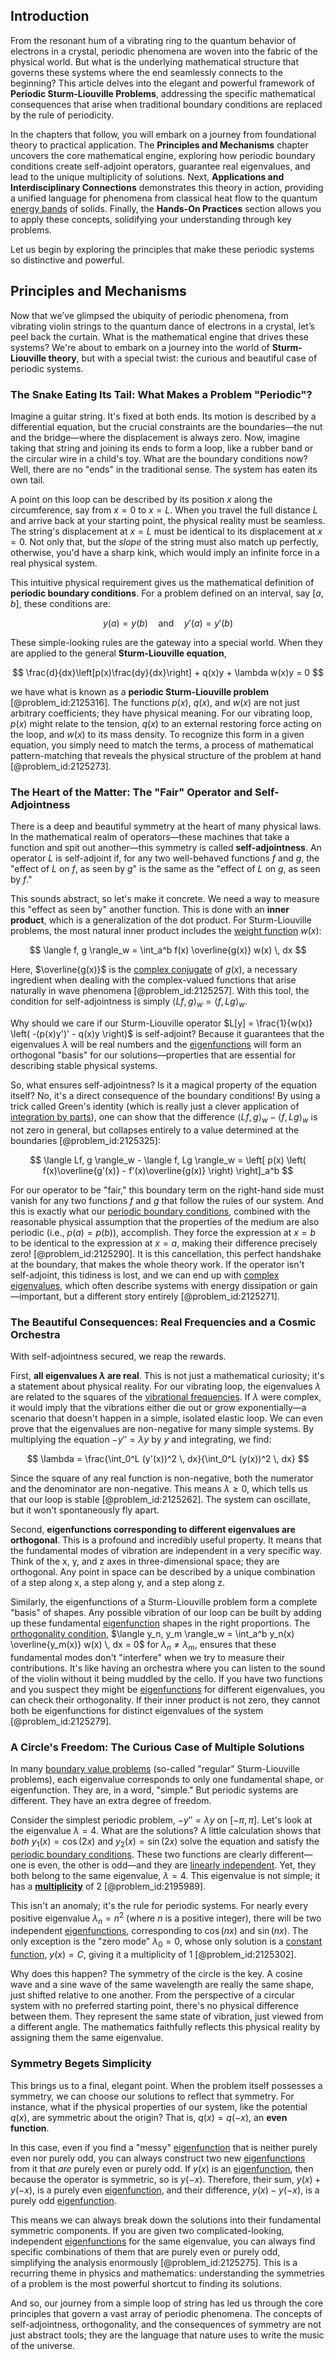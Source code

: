 ## Introduction
From the resonant hum of a vibrating ring to the quantum behavior of electrons in a crystal, periodic phenomena are woven into the fabric of the physical world. But what is the underlying mathematical structure that governs these systems where the end seamlessly connects to the beginning? This article delves into the elegant and powerful framework of **Periodic Sturm-Liouville Problems**, addressing the specific mathematical consequences that arise when traditional boundary conditions are replaced by the rule of periodicity.

In the chapters that follow, you will embark on a journey from foundational theory to practical application. The **Principles and Mechanisms** chapter uncovers the core mathematical engine, exploring how periodic boundary conditions create self-adjoint operators, guarantee real eigenvalues, and lead to the unique multiplicity of solutions. Next, **Applications and Interdisciplinary Connections** demonstrates this theory in action, providing a unified language for phenomena from classical heat flow to the quantum [energy bands](@article_id:146082) of solids. Finally, the **Hands-On Practices** section allows you to apply these concepts, solidifying your understanding through key problems.

Let us begin by exploring the principles that make these periodic systems so distinctive and powerful.

## Principles and Mechanisms

Now that we’ve glimpsed the ubiquity of periodic phenomena, from vibrating violin strings to the quantum dance of electrons in a crystal, let’s peel back the curtain. What is the mathematical engine that drives these systems? We're about to embark on a journey into the world of **Sturm-Liouville theory**, but with a special twist: the curious and beautiful case of periodic systems.

### The Snake Eating Its Tail: What Makes a Problem "Periodic"?

Imagine a guitar string. It's fixed at both ends. Its motion is described by a differential equation, but the crucial constraints are the boundaries—the nut and the bridge—where the displacement is always zero. Now, imagine taking that string and joining its ends to form a loop, like a rubber band or the circular wire in a child's toy. What are the boundary conditions now? Well, there are no "ends" in the traditional sense. The system has eaten its own tail.

A point on this loop can be described by its position $x$ along the circumference, say from $x=0$ to $x=L$. When you travel the full distance $L$ and arrive back at your starting point, the physical reality must be seamless. The string's displacement at $x=L$ must be identical to its displacement at $x=0$. Not only that, but the *slope* of the string must also match up perfectly, otherwise, you'd have a sharp kink, which would imply an infinite force in a real physical system.

This intuitive physical requirement gives us the mathematical definition of **periodic boundary conditions**. For a problem defined on an interval, say $[a, b]$, these conditions are:

$$
y(a) = y(b) \quad \text{and} \quad y'(a) = y'(b)
$$

These simple-looking rules are the gateway into a special world. When they are applied to the general **Sturm-Liouville equation**,

$$
\frac{d}{dx}\left[p(x)\frac{dy}{dx}\right] + q(x)y + \lambda w(x)y = 0
$$

we have what is known as a **periodic Sturm-Liouville problem** [@problem_id:2125316]. The functions $p(x)$, $q(x)$, and $w(x)$ are not just arbitrary coefficients; they have physical meaning. For our vibrating loop, $p(x)$ might relate to the tension, $q(x)$ to an external restoring force acting on the loop, and $w(x)$ to its mass density. To recognize this form in a given equation, you simply need to match the terms, a process of mathematical pattern-matching that reveals the physical structure of the problem at hand [@problem_id:2125273].

### The Heart of the Matter: The "Fair" Operator and Self-Adjointness

There is a deep and beautiful symmetry at the heart of many physical laws. In the mathematical realm of operators—these machines that take a function and spit out another—this symmetry is called **self-adjointness**. An operator $L$ is self-adjoint if, for any two well-behaved functions $f$ and $g$, the "effect of $L$ on $f$, as seen by $g$" is the same as the "effect of $L$ on $g$, as seen by $f$."

This sounds abstract, so let's make it concrete. We need a way to measure this "effect as seen by" another function. This is done with an **inner product**, which is a generalization of the dot product. For Sturm-Liouville problems, the most natural inner product includes the [weight function](@article_id:175542) $w(x)$:

$$
\langle f, g \rangle_w = \int_a^b f(x) \overline{g(x)} w(x) \, dx
$$

Here, $\overline{g(x)}$ is the [complex conjugate](@article_id:174394) of $g(x)$, a necessary ingredient when dealing with the complex-valued functions that arise naturally in wave phenomena [@problem_id:2125257]. With this tool, the condition for self-adjointness is simply $\langle Lf, g \rangle_w = \langle f, Lg \rangle_w$.

Why should we care if our Sturm-Liouville operator $L[y] = \frac{1}{w(x)} \left( -(p(x)y')' - q(x)y \right)$ is self-adjoint? Because it guarantees that the eigenvalues $\lambda$ will be real numbers and the [eigenfunctions](@article_id:154211) will form an orthogonal "basis" for our solutions—properties that are essential for describing stable physical systems.

So, what ensures self-adjointness? Is it a magical property of the equation itself? No, it's a direct consequence of the boundary conditions! By using a trick called Green's identity (which is really just a clever application of [integration by parts](@article_id:135856)), one can show that the difference $\langle Lf, g \rangle_w - \langle f, Lg \rangle_w$ is not zero in general, but collapses entirely to a value determined at the boundaries [@problem_id:2125325]:

$$
\langle Lf, g \rangle_w - \langle f, Lg \rangle_w = \left[ p(x) \left( f(x)\overline{g'(x)} - f'(x)\overline{g(x)} \right) \right]_a^b
$$

For our operator to be "fair," this boundary term on the right-hand side must vanish for any two functions $f$ and $g$ that follow the rules of our system. And this is exactly what our [periodic boundary conditions](@article_id:147315), combined with the reasonable physical assumption that the properties of the medium are also periodic (i.e., $p(a) = p(b)$), accomplish. They force the expression at $x=b$ to be identical to the expression at $x=a$, making their difference precisely zero! [@problem_id:2125290]. It is this cancellation, this perfect handshake at the boundary, that makes the whole theory work. If the operator isn't self-adjoint, this tidiness is lost, and we can end up with [complex eigenvalues](@article_id:155890), which often describe systems with energy dissipation or gain—important, but a different story entirely [@problem_id:2125271].

### The Beautiful Consequences: Real Frequencies and a Cosmic Orchestra

With self-adjointness secured, we reap the rewards.

First, **all eigenvalues $\lambda$ are real**. This is not just a mathematical curiosity; it's a statement about physical reality. For our vibrating loop, the eigenvalues $\lambda$ are related to the squares of the [vibrational frequencies](@article_id:198691). If $\lambda$ were complex, it would imply that the vibrations either die out or grow exponentially—a scenario that doesn't happen in a simple, isolated elastic loop. We can even prove that the eigenvalues are non-negative for many simple systems. By multiplying the equation $-y'' = \lambda y$ by $y$ and integrating, we find:

$$
\lambda = \frac{\int_0^L (y'(x))^2 \, dx}{\int_0^L (y(x))^2 \, dx}
$$  

Since the square of any real function is non-negative, both the numerator and the denominator are non-negative. This means $\lambda \ge 0$, which tells us that our loop is stable [@problem_id:2125262]. The system can oscillate, but it won't spontaneously fly apart.

Second, **eigenfunctions corresponding to different eigenvalues are orthogonal**. This is a profound and incredibly useful property. It means that the fundamental modes of vibration are independent in a very specific way. Think of the x, y, and z axes in three-dimensional space; they are orthogonal. Any point in space can be described by a unique combination of a step along x, a step along y, and a step along z.

Similarly, the eigenfunctions of a Sturm-Liouville problem form a complete "basis" of shapes. Any possible vibration of our loop can be built by adding up these fundamental [eigenfunction](@article_id:148536) shapes in the right proportions. The [orthogonality condition](@article_id:168411), $\langle y_n, y_m \rangle_w = \int_a^b y_n(x) \overline{y_m(x)} w(x) \, dx = 0$ for $\lambda_n \neq \lambda_m$, ensures that these fundamental modes don't "interfere" when we try to measure their contributions. It's like having an orchestra where you can listen to the sound of the violin without it being muddled by the cello. If you have two functions and you suspect they might be [eigenfunctions](@article_id:154211) for different eigenvalues, you can check their orthogonality. If their inner product is not zero, they cannot both be eigenfunctions for distinct eigenvalues of the system [@problem_id:2125279].

### A Circle's Freedom: The Curious Case of Multiple Solutions

In many [boundary value problems](@article_id:136710) (so-called "regular" Sturm-Liouville problems), each eigenvalue corresponds to only one fundamental shape, or eigenfunction. They are, in a word, "simple." But periodic systems are different. They have an extra degree of freedom.

Consider the simplest periodic problem, $-y'' = \lambda y$ on $[-\pi, \pi]$. Let's look at the eigenvalue $\lambda = 4$. What are the solutions? A little calculation shows that *both* $y_1(x) = \cos(2x)$ and $y_2(x) = \sin(2x)$ solve the equation and satisfy the [periodic boundary conditions](@article_id:147315). These two functions are clearly different—one is even, the other is odd—and they are [linearly independent](@article_id:147713). Yet, they both belong to the same eigenvalue, $\lambda = 4$. This eigenvalue is not simple; it has a **[multiplicity](@article_id:135972)** of 2 [@problem_id:2195989].

This isn't an anomaly; it's the rule for periodic systems. For nearly every positive eigenvalue $\lambda_n = n^2$ (where $n$ is a positive integer), there will be two independent [eigenfunctions](@article_id:154211), corresponding to $\cos(nx)$ and $\sin(nx)$. The only exception is the "zero mode" $\lambda_0 = 0$, whose only solution is a [constant function](@article_id:151566), $y(x) = C$, giving it a multiplicity of 1 [@problem_id:2125302].

Why does this happen? The symmetry of the circle is the key. A cosine wave and a sine wave of the same wavelength are really the same shape, just shifted relative to one another. From the perspective of a circular system with no preferred starting point, there's no physical difference between them. They represent the same state of vibration, just viewed from a different angle. The mathematics faithfully reflects this physical reality by assigning them the same eigenvalue.

### Symmetry Begets Simplicity

This brings us to a final, elegant point. When the problem itself possesses a symmetry, we can choose our solutions to reflect that symmetry. For instance, what if the physical properties of our system, like the potential $q(x)$, are symmetric about the origin? That is, $q(x) = q(-x)$, an **even function**.

In this case, even if you find a "messy" [eigenfunction](@article_id:148536) that is neither purely even nor purely odd, you can always construct two new [eigenfunctions](@article_id:154211) from it that *are* purely even or purely odd. If $y(x)$ is an [eigenfunction](@article_id:148536), then because the operator is symmetric, so is $y(-x)$. Therefore, their sum, $y(x) + y(-x)$, is a purely even [eigenfunction](@article_id:148536), and their difference, $y(x) - y(-x)$, is a purely odd [eigenfunction](@article_id:148536).

This means we can always break down the solutions into their fundamental symmetric components. If you are given two complicated-looking, independent [eigenfunctions](@article_id:154211) for the same eigenvalue, you can always find specific combinations of them that are purely even or purely odd, simplifying the analysis enormously [@problem_id:2125275]. This is a recurring theme in physics and mathematics: understanding the symmetries of a problem is the most powerful shortcut to finding its solutions.

And so, our journey from a simple loop of string has led us through the core principles that govern a vast array of periodic phenomena. The concepts of self-adjointness, orthogonality, and the consequences of symmetry are not just abstract tools; they are the language that nature uses to write the music of the universe.